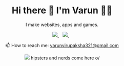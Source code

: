 

<h1 align='center'>
  Hi there 👋 I'm Varun 👨‍💻
</h1>

<p align='center'>
  I make websites, apps and games.
</p>



<p align='center'>
  
  <a href="https://www.linkedin.com/in/alexandresanlim/">
    <img src="https://img.shields.io/badge/linkedin-%230077B5.svg?&style=for-the-badge&logo=linkedin&logoColor=white" />
  </a>&nbsp;&nbsp;
  <a href="https://instagram.com/alexandresanlim">
    <img src="https://img.shields.io/badge/instagram-%23E4405F.svg?&style=for-the-badge&logo=instagram&logoColor=white" />        
  </a>&nbsp;&nbsp;
  
</p>


<p align='center'>
  📫 How to reach me: <a href='mailto:varunvirupaksha321@gmail.com'>varunvirupaksha321@gmail.com</a>
</p>
<p align='center'>
  <a href="#"><img src="https://badges.pufler.dev/visits/created-by-varun/created-by-varun"></a> hipsters and nerds come here o/
</p>
